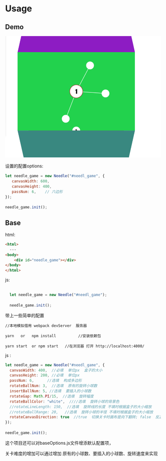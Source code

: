 # Usage

## Demo

![needle_game](/src/img/needle_game.png)

设置的配置options:

```javascript
let needle_game = new Needle("#needl_game", {
   canvasWidth: 600,
   canvasHeight: 400,
   passNum: 6,    // 六边形
});

needle_game.init();
```

## Base

html:

~~~html
<html>
  ---
<body>
    <div id="needle_game"></div>
</body>
</html>
~~~



js:

~~~javascript

  let needle_game = new Needle("#needl_game");
  
  needle_game.init();
~~~

带上一些简单的配置

```node
//本地模拟借用 webpack devServer  服务器

yarn   or   npm install          //安装依赖包

yarn start  or npm start   //在浏览器 打开 http://localhost:4000/ 

```







js :

~~~javascript
let needle_game = new Needle("#needl_game", {
  canvasWidth: 400,  //必填  单位px  盒子的大小
  canvasHeight: 200, //必填  单位px
  passNum: 6,      //选填  构成多边形 
  rotateBallNum: 3,  //选填  原有的旋转小球数
  insertBallNum: 5, //选填  要插入的小球数
  rotateGap: Math.PI/15,  //选填  旋转幅度
  rotateBallColor: "white",  ////选填  旋转小球的背景色
  //rotateLineLength: 150,  //选填  旋转线的长度 不填时根据盒子的大小缩放
  //rotateBallRange: 20,   //选填  旋转小球的半径 不填时根据盒子的大小缩放
  rotateCanvasDirection: true  //true  切换关卡时画布是向下翻转; false  反之
});
  
needle_game.init();
~~~

这个项目还可以对baseOptions.js文件增添默认配置项，

关卡难度的增加可以通过增加 原有的小球数、要插入的小球数、旋转速度来实现